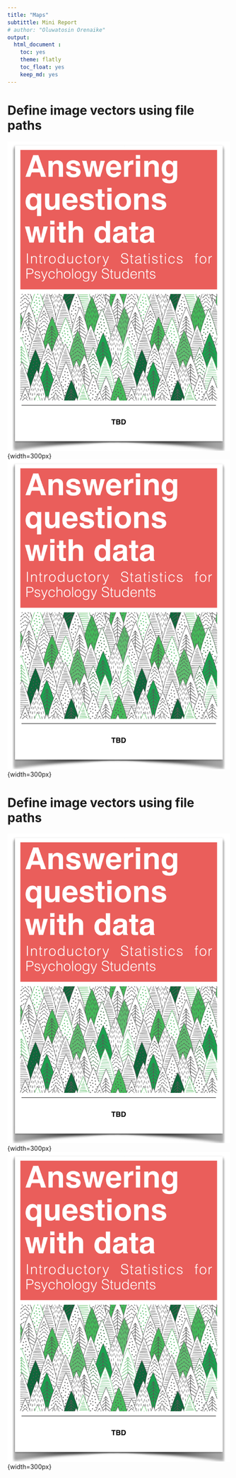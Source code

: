 ```yaml
---
title: "Maps"
subtittle: Mini Report
# author: "Oluwatosin Orenaike"
output: 
  html_document :
    toc: yes
    theme: flatly
    toc_float: yes
    keep_md: yes
---
```






# Define image vectors using file paths
![](TextbookCover.png){width=300px} ![](TextbookCover.png){width=300px}

# Define image vectors using file paths
![](TextbookCover.png){width=300px} ![](TextbookCover.png){width=300px}
